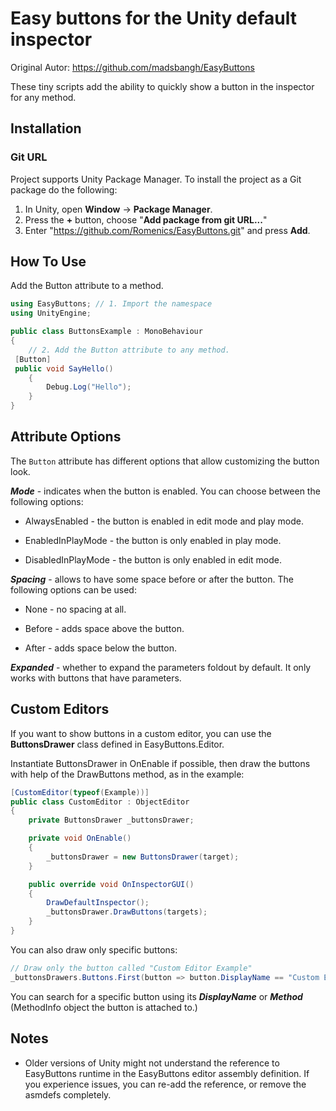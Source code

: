 # Easy buttons for the Unity default inspector

Original Autor:
https://github.com/madsbangh/EasyButtons

These tiny scripts add the ability to quickly show a button in the inspector for any method.

## Installation

### Git URL

Project supports Unity Package Manager. To install the project as a Git package do the following:

1. In Unity, open **Window** -> **Package Manager**.
2. Press the **+** button, choose "**Add package from git URL...**"
3. Enter "https://github.com/Romenics/EasyButtons.git" and press **Add**.

## How To Use

Add the Button attribute to a method.

   ```csharp
   using EasyButtons; // 1. Import the namespace
   using UnityEngine;
   
   public class ButtonsExample : MonoBehaviour
   {
       // 2. Add the Button attribute to any method.
   	[Button]
   	public void SayHello()
       {
           Debug.Log("Hello");
       }
   }
   ```

## Attribute Options

The `Button` attribute has different options that allow customizing the button look.

***Mode*** - indicates when the button is enabled. You can choose between the following options:

- AlwaysEnabled - the button is enabled in edit mode and play mode.

- EnabledInPlayMode - the button is only enabled in play mode.

- DisabledInPlayMode - the button is only enabled in edit mode.

***Spacing*** - allows to have some space before or after the button. The following options can be used:

- None - no spacing at all.

- Before - adds space above the button.

- After - adds space below the button.

***Expanded*** - whether to expand the parameters foldout by default. It only works with buttons that have parameters.

## Custom Editors

If you want to show buttons in a custom editor, you can use the **ButtonsDrawer** class defined in EasyButtons.Editor.

Instantiate ButtonsDrawer in OnEnable if possible, then draw the buttons with help of the DrawButtons method, as in the example:

```csharp
[CustomEditor(typeof(Example))]
public class CustomEditor : ObjectEditor
{   
    private ButtonsDrawer _buttonsDrawer;

    private void OnEnable()
    {
        _buttonsDrawer = new ButtonsDrawer(target);
    }

    public override void OnInspectorGUI()
    {
        DrawDefaultInspector();
        _buttonsDrawer.DrawButtons(targets);
    }
}
```

You can also draw only specific buttons:

```csharp
// Draw only the button called "Custom Editor Example"
_buttonsDrawers.Buttons.First(button => button.DisplayName == "Custom Editor Example").Draw(targets);
```

You can search for a specific button using its ***DisplayName*** or ***Method*** (MethodInfo object the button is attached to.)

## Notes
- Older versions of Unity might not understand the reference to EasyButtons runtime in the EasyButtons editor assembly definition. If you experience issues, you can re-add the reference, or remove the asmdefs completely.
